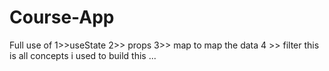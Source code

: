 # Course-App
Full use of 1>>useState 2>> props 3>> map to map the data 4 >> filter this is all concepts i used to build this ...
